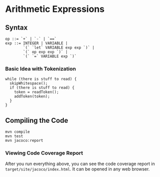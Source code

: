 # Arithmetic Expressions #

## Syntax ##

```
op ::= `+` | `-` | `==`
exp ::= INTEGER | VARIABLE |
        `(` `let` VARIABLE exp exp `)` |
        `(` op exp exp `)` |
        `(` `=` VARIABLE exp `)`
```

### Basic Idea with Tokenization ###

```
while (there is stuff to read) {
  skipWhitespace();
  if (there is stuff to read) {
    token = readToken();
    addToken(token);
  }
}
```

## Compiling the Code ##

```console
mvn compile
mvn test
mvn jacoco:report
```

### Viewing Code Coverage Report ###

After you run everything above, you can see the code coverage report in `target/site/jacoco/index.html`.
It can be opened in any web browser.
